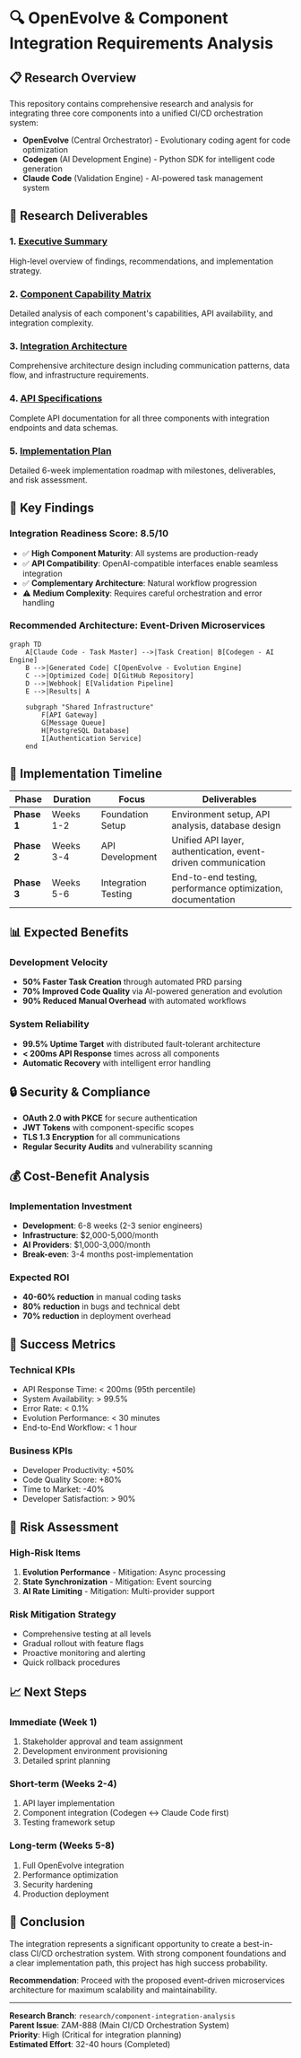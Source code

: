 # 🔍 OpenEvolve & Component Integration Requirements Analysis

## 📋 Research Overview

This repository contains comprehensive research and analysis for integrating three core components into a unified CI/CD orchestration system:

- **OpenEvolve** (Central Orchestrator) - Evolutionary coding agent for code optimization
- **Codegen** (AI Development Engine) - Python SDK for intelligent code generation  
- **Claude Code** (Validation Engine) - AI-powered task management system

## 📁 Research Deliverables

### 1. [Executive Summary](EXECUTIVE_SUMMARY.md)
High-level overview of findings, recommendations, and implementation strategy.

### 2. [Component Capability Matrix](COMPONENT_CAPABILITY_MATRIX.md)
Detailed analysis of each component's capabilities, API availability, and integration complexity.

### 3. [Integration Architecture](INTEGRATION_ARCHITECTURE.md)
Comprehensive architecture design including communication patterns, data flow, and infrastructure requirements.

### 4. [API Specifications](API_SPECIFICATIONS.md)
Complete API documentation for all three components with integration endpoints and data schemas.

### 5. [Implementation Plan](IMPLEMENTATION_PLAN.md)
Detailed 6-week implementation roadmap with milestones, deliverables, and risk assessment.

## 🎯 Key Findings

### Integration Readiness Score: 8.5/10
- ✅ **High Component Maturity**: All systems are production-ready
- ✅ **API Compatibility**: OpenAI-compatible interfaces enable seamless integration
- ✅ **Complementary Architecture**: Natural workflow progression
- ⚠️ **Medium Complexity**: Requires careful orchestration and error handling

### Recommended Architecture: Event-Driven Microservices
```mermaid
graph TD
    A[Claude Code - Task Master] -->|Task Creation| B[Codegen - AI Engine]
    B -->|Generated Code| C[OpenEvolve - Evolution Engine]
    C -->|Optimized Code| D[GitHub Repository]
    D -->|Webhook| E[Validation Pipeline]
    E -->|Results| A
    
    subgraph "Shared Infrastructure"
        F[API Gateway]
        G[Message Queue]
        H[PostgreSQL Database]
        I[Authentication Service]
    end
```

## 🚀 Implementation Timeline

| Phase | Duration | Focus | Deliverables |
|-------|----------|-------|--------------|
| **Phase 1** | Weeks 1-2 | Foundation Setup | Environment setup, API analysis, database design |
| **Phase 2** | Weeks 3-4 | API Development | Unified API layer, authentication, event-driven communication |
| **Phase 3** | Weeks 5-6 | Integration Testing | End-to-end testing, performance optimization, documentation |

## 📊 Expected Benefits

### Development Velocity
- **50% Faster Task Creation** through automated PRD parsing
- **70% Improved Code Quality** via AI-powered generation and evolution
- **90% Reduced Manual Overhead** with automated workflows

### System Reliability
- **99.5% Uptime Target** with distributed fault-tolerant architecture
- **< 200ms API Response** times across all components
- **Automatic Recovery** with intelligent error handling

## 🔒 Security & Compliance

- **OAuth 2.0 with PKCE** for secure authentication
- **JWT Tokens** with component-specific scopes
- **TLS 1.3 Encryption** for all communications
- **Regular Security Audits** and vulnerability scanning

## 💰 Cost-Benefit Analysis

### Implementation Investment
- **Development**: 6-8 weeks (2-3 senior engineers)
- **Infrastructure**: $2,000-5,000/month
- **AI Providers**: $1,000-3,000/month
- **Break-even**: 3-4 months post-implementation

### Expected ROI
- **40-60% reduction** in manual coding tasks
- **80% reduction** in bugs and technical debt
- **70% reduction** in deployment overhead

## 🎯 Success Metrics

### Technical KPIs
- API Response Time: < 200ms (95th percentile)
- System Availability: > 99.5%
- Error Rate: < 0.1%
- Evolution Performance: < 30 minutes
- End-to-End Workflow: < 1 hour

### Business KPIs
- Developer Productivity: +50%
- Code Quality Score: +80%
- Time to Market: -40%
- Developer Satisfaction: > 90%

## 🚨 Risk Assessment

### High-Risk Items
1. **Evolution Performance** - Mitigation: Async processing
2. **State Synchronization** - Mitigation: Event sourcing
3. **AI Rate Limiting** - Mitigation: Multi-provider support

### Risk Mitigation Strategy
- Comprehensive testing at all levels
- Gradual rollout with feature flags
- Proactive monitoring and alerting
- Quick rollback procedures

## 📈 Next Steps

### Immediate (Week 1)
1. Stakeholder approval and team assignment
2. Development environment provisioning
3. Detailed sprint planning

### Short-term (Weeks 2-4)
1. API layer implementation
2. Component integration (Codegen ↔ Claude Code first)
3. Testing framework setup

### Long-term (Weeks 5-8)
1. Full OpenEvolve integration
2. Performance optimization
3. Security hardening
4. Production deployment

## 🎉 Conclusion

The integration represents a significant opportunity to create a best-in-class CI/CD orchestration system. With strong component foundations and a clear implementation path, this project has high success probability.

**Recommendation**: Proceed with the proposed event-driven microservices architecture for maximum scalability and maintainability.

---

**Research Branch**: `research/component-integration-analysis`  
**Parent Issue**: ZAM-888 (Main CI/CD Orchestration System)  
**Priority**: High (Critical for integration planning)  
**Estimated Effort**: 32-40 hours (Completed)

